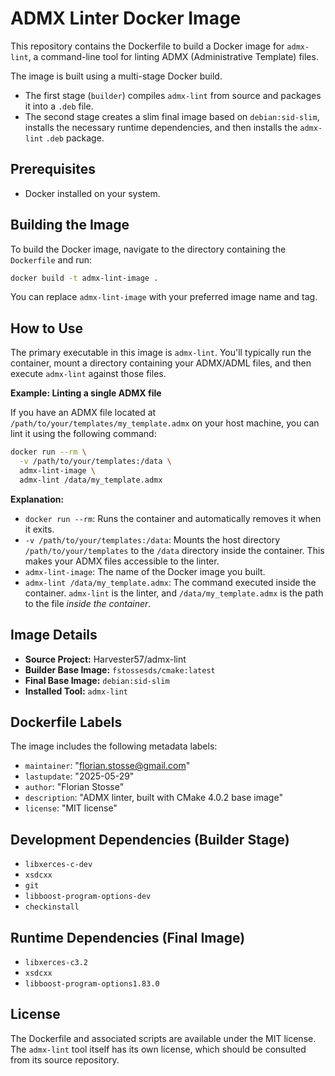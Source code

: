 # ADMX Linter Docker Image

This repository contains the Dockerfile to build a Docker image for `admx-lint`, a command-line tool for linting ADMX (Administrative Template) files.

The image is built using a multi-stage Docker build.
*   The first stage (`builder`) compiles `admx-lint` from source and packages it into a `.deb` file.
*   The second stage creates a slim final image based on `debian:sid-slim`, installs the necessary runtime dependencies, and then installs the `admx-lint` `.deb` package.

## Prerequisites

*   Docker installed on your system.

## Building the Image

To build the Docker image, navigate to the directory containing the `Dockerfile` and run:

```bash
docker build -t admx-lint-image .
```

You can replace `admx-lint-image` with your preferred image name and tag.

## How to Use

The primary executable in this image is `admx-lint`. You'll typically run the container, mount a directory containing your ADMX/ADML files, and then execute `admx-lint` against those files.

**Example: Linting a single ADMX file**

If you have an ADMX file located at `/path/to/your/templates/my_template.admx` on your host machine, you can lint it using the following command:

```bash
docker run --rm \
  -v /path/to/your/templates:/data \
  admx-lint-image \
  admx-lint /data/my_template.admx
```

**Explanation:**
*   `docker run --rm`: Runs the container and automatically removes it when it exits.
*   `-v /path/to/your/templates:/data`: Mounts the host directory `/path/to/your/templates` to the `/data` directory inside the container. This makes your ADMX files accessible to the linter.
*   `admx-lint-image`: The name of the Docker image you built.
*   `admx-lint /data/my_template.admx`: The command executed inside the container. `admx-lint` is the linter, and `/data/my_template.admx` is the path to the file *inside the container*.


## Image Details

*   **Source Project:** Harvester57/admx-lint
*   **Builder Base Image:** `fstossesds/cmake:latest`
*   **Final Base Image:** `debian:sid-slim`
*   **Installed Tool:** `admx-lint`

## Dockerfile Labels

The image includes the following metadata labels:

*   `maintainer`: "florian.stosse@gmail.com"
*   `lastupdate`: "2025-05-29"
*   `author`: "Florian Stosse"
*   `description`: "ADMX linter, built with CMake 4.0.2 base image"
*   `license`: "MIT license"

## Development Dependencies (Builder Stage)

*   `libxerces-c-dev`
*   `xsdcxx`
*   `git`
*   `libboost-program-options-dev`
*   `checkinstall`

## Runtime Dependencies (Final Image)

*   `libxerces-c3.2`
*   `xsdcxx`
*   `libboost-program-options1.83.0`

## License

The Dockerfile and associated scripts are available under the MIT license. The `admx-lint` tool itself has its own license, which should be consulted from its source repository.
